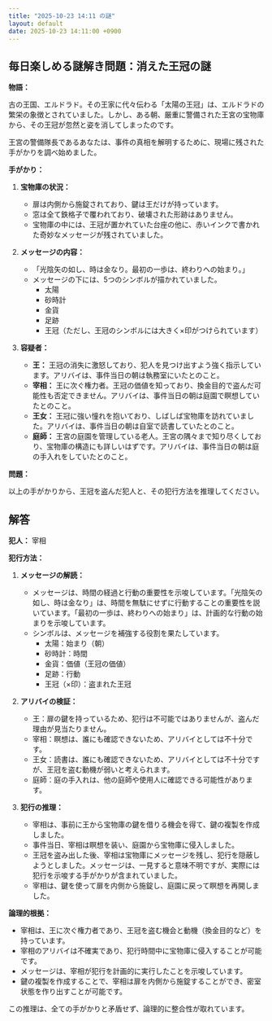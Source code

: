 ```yaml
---
title: "2025-10-23 14:11 の謎"
layout: default
date: 2025-10-23 14:11:00 +0900
---
```

## 毎日楽しめる謎解き問題：消えた王冠の謎

**物語：**

古の王国、エルドラド。その王家に代々伝わる「太陽の王冠」は、エルドラドの繁栄の象徴とされていました。しかし、ある朝、厳重に警備された王宮の宝物庫から、その王冠が忽然と姿を消してしまったのです。

王宮の警備隊長であるあなたは、事件の真相を解明するために、現場に残された手がかりを調べ始めました。

**手がかり：**

1.  **宝物庫の状況：**
    *   扉は内側から施錠されており、鍵は王だけが持っています。
    *   窓は全て鉄格子で覆われており、破壊された形跡はありません。
    *   宝物庫の中には、王冠が置かれていた台座の他に、赤いインクで書かれた奇妙なメッセージが残されていました。

2.  **メッセージの内容：**
    *   「光陰矢の如し、時は金なり。最初の一歩は、終わりへの始まり。」
    *   メッセージの下には、5つのシンボルが描かれていました。
        *   太陽
        *   砂時計
        *   金貨
        *   足跡
        *   王冠（ただし、王冠のシンボルには大きく×印がつけられています）

3.  **容疑者：**
    *   **王：** 王冠の消失に激怒しており、犯人を見つけ出すよう強く指示しています。アリバイは、事件当日の朝は執務室にいたとのこと。
    *   **宰相：** 王に次ぐ権力者。王冠の価値を知っており、換金目的で盗んだ可能性も否定できません。アリバイは、事件当日の朝は庭園で瞑想していたとのこと。
    *   **王女：** 王冠に強い憧れを抱いており、しばしば宝物庫を訪れていました。アリバイは、事件当日の朝は自室で読書していたとのこと。
    *   **庭師：** 王宮の庭園を管理している老人。王宮の隅々まで知り尽くしており、宝物庫の構造にも詳しいはずです。アリバイは、事件当日の朝は庭の手入れをしていたとのこと。

**問題：**

以上の手がかりから、王冠を盗んだ犯人と、その犯行方法を推理してください。

## 解答

**犯人：** 宰相

**犯行方法：**

1.  **メッセージの解読：**
    *   メッセージは、時間の経過と行動の重要性を示唆しています。「光陰矢の如し、時は金なり」は、時間を無駄にせずに行動することの重要性を説いています。「最初の一歩は、終わりへの始まり」は、計画的な行動の始まりを示唆しています。
    *   シンボルは、メッセージを補強する役割を果たしています。
        *   太陽：始まり（朝）
        *   砂時計：時間
        *   金貨：価値（王冠の価値）
        *   足跡：行動
        *   王冠（×印）：盗まれた王冠

2.  **アリバイの検証：**
    *   王：扉の鍵を持っているため、犯行は不可能ではありませんが、盗んだ理由が見当たりません。
    *   宰相：瞑想は、誰にも確認できないため、アリバイとしては不十分です。
    *   王女：読書は、誰にも確認できないため、アリバイとしては不十分ですが、王冠を盗む動機が弱いと考えられます。
    *   庭師：庭の手入れは、他の庭師や使用人に確認できる可能性があります。

3.  **犯行の推理：**
    *   宰相は、事前に王から宝物庫の鍵を借りる機会を得て、鍵の複製を作成しました。
    *   事件当日、宰相は瞑想を装い、庭園から宝物庫に侵入しました。
    *   王冠を盗み出した後、宰相は宝物庫にメッセージを残し、犯行を隠蔽しようとしました。メッセージは、一見すると意味不明ですが、実際には犯行を示唆する手がかりが含まれていました。
    *   宰相は、鍵を使って扉を内側から施錠し、庭園に戻って瞑想を再開しました。

**論理的根拠：**

*   宰相は、王に次ぐ権力者であり、王冠を盗む機会と動機（換金目的など）を持っています。
*   宰相のアリバイは不確実であり、犯行時間中に宝物庫に侵入することが可能です。
*   メッセージは、宰相が犯行を計画的に実行したことを示唆しています。
*   鍵の複製を作成することで、宰相は扉を内側から施錠することができ、密室状態を作り出すことが可能です。

この推理は、全ての手がかりと矛盾せず、論理的に整合性が取れています。
